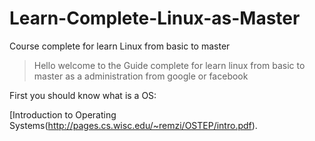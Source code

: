 
# Learn-Complete-Linux-as-Master
Course complete for learn Linux from basic to master


  >Hello welcome to the Guide complete for learn linux from basic to master as a administration from google or facebook



  First you should know what is a OS:

[Introduction to Operating Systems(http://pages.cs.wisc.edu/~remzi/OSTEP/intro.pdf).
